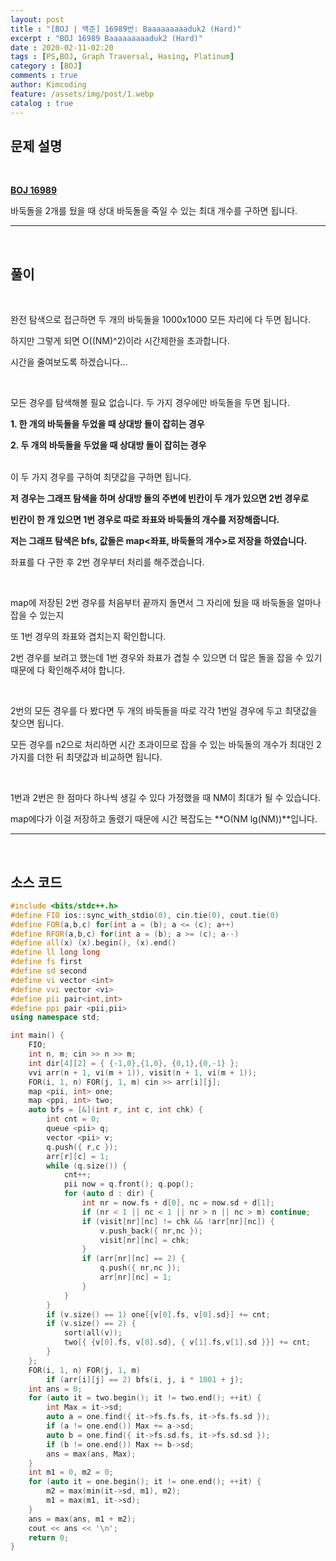 ```yaml
---
layout: post
title : "[BOJ | 백준] 16989번: Baaaaaaaaaduk2 (Hard)"
excerpt : "BOJ 16989 Baaaaaaaaaduk2 (Hard)"
date : 2020-02-11-02:20
tags : [PS,BOJ, Graph Traversal, Hasing, Platinum]
category : [BOJ]
comments : true
author: Kimcoding
feature: /assets/img/post/1.webp
catalog : true
---
```


## 문제 설명

<br/>

**[BOJ 16989](https://www.acmicpc.net/problem/16989)**


바둑돌을 2개를 뒀을 때 상대 바둑돌을 죽일 수 있는 최대 개수를 구하면 됩니다.

---
<br/>

## 풀이

<br/>

완전 탐색으로 접근하면 두 개의 바둑돌을 1000x1000 모든 자리에 다 두면 됩니다.

하지만 그렇게 되면 O((NM)^2)이라 시간제한을 초과합니다.

시간을 줄여보도록 하겠습니다...

<br/>

모든 경우를 탐색해볼 필요 없습니다. 두 가지 경우에만 바둑돌을 두면 됩니다.

**1. 한 개의 바둑돌을 두었을 때 상대방 돌이 잡히는 경우**

**2. 두 개의 바둑돌을 두었을 때 상대방 돌이 잡히는 경우**


<br/>
이 두 가지 경우를 구하여 최댓값을 구하면 됩니다.
<br/>


**저 경우는 그래프 탐색을 하며 상대방 돌의 주변에 빈칸이 두 개가 있으면 2번 경우로**

**빈칸이 한 개 있으면 1번 경우로 따로 좌표와 바둑돌의 개수를 저장해줍니다.**

**저는 그래프 탐색은 bfs, 값들은 map<좌표, 바둑돌의 개수>로 저장을 하였습니다.**
<br/>


좌표를 다 구한 후 2번 경우부터 처리를 해주겠습니다.

<br/>

map에 저장된 2번 경우를 처음부터 끝까지 돌면서 그 자리에 뒀을 때 바둑돌을 얼마나 잡을 수 있는지

또 1번 경우의 좌표와 겹치는지 확인합니다.

2번 경우를 보려고 했는데 1번 경우와 좌표가 겹칠 수 있으면 더 많은 돌을 잡을 수 있기 때문에
다 확인해주셔야 합니다.

<br/>

2번의 모든 경우를 다 봤다면 두 개의 바둑돌을 따로 각각 1번일 경우에 두고 최댓값을 찾으면 됩니다.

모든 경우를 n2으로 처리하면 시간 초과이므로 잡을 수 있는 바둑돌의 개수가 최대인 2가지를 더한 뒤 최댓값과 비교하면 됩니다.

<br/>

1번과 2번은 한 점마다 하나씩 생길 수 있다 가정했을 때 NM이 최대가 될 수 있습니다.

map에다가 이걸 저장하고 돌렸기 때문에 시간 복잡도는 **O(NM lg(NM))**입니다.



---

<br/>

## <i class="fa fa-code"></i> 소스 코드

```cpp
#include <bits/stdc++.h>
#define FIO ios::sync_with_stdio(0), cin.tie(0), cout.tie(0)
#define FOR(a,b,c) for(int a = (b); a <= (c); a++)
#define RFOR(a,b,c) for(int a = (b); a >= (c); a--)
#define all(x) (x).begin(), (x).end()
#define ll long long
#define fs first
#define sd second
#define vi vector <int>
#define vvi vector <vi>
#define pii pair<int,int>
#define ppi pair <pii,pii>
using namespace std;

int main() {
	FIO;
	int n, m; cin >> n >> m;
	int dir[4][2] = { {-1,0},{1,0}, {0,1},{0,-1} };
	vvi arr(n + 1, vi(m + 1)), visit(n + 1, vi(m + 1));
	FOR(i, 1, n) FOR(j, 1, m) cin >> arr[i][j];
	map <pii, int> one;
	map <ppi, int> two;
	auto bfs = [&](int r, int c, int chk) {
		int cnt = 0;
		queue <pii> q;
		vector <pii> v;
		q.push({ r,c });
		arr[r][c] = 1;
		while (q.size()) {
			cnt++;
			pii now = q.front(); q.pop();
			for (auto d : dir) {
				int nr = now.fs + d[0], nc = now.sd + d[1];
				if (nr < 1 || nc < 1 || nr > n || nc > m) continue;
				if (visit[nr][nc] != chk && !arr[nr][nc]) {
					v.push_back({ nr,nc });
					visit[nr][nc] = chk;
				}
				if (arr[nr][nc] == 2) {
					q.push({ nr,nc });
					arr[nr][nc] = 1;
				}
			}
		}
		if (v.size() == 1) one[{v[0].fs, v[0].sd}] += cnt;
		if (v.size() == 2) {
			sort(all(v));
			two[{ {v[0].fs, v[0].sd}, { v[1].fs,v[1].sd }}] += cnt;
		}
	};
	FOR(i, 1, n) FOR(j, 1, m)
		if (arr[i][j] == 2) bfs(i, j, i * 1001 + j);
	int ans = 0;
	for (auto it = two.begin(); it != two.end(); ++it) {
		int Max = it->sd;
		auto a = one.find({ it->fs.fs.fs, it->fs.fs.sd });
		if (a != one.end()) Max += a->sd;
		auto b = one.find({ it->fs.sd.fs, it->fs.sd.sd });
		if (b != one.end()) Max += b->sd;
		ans = max(ans, Max);
	}
	int m1 = 0, m2 = 0;
	for (auto it = one.begin(); it != one.end(); ++it) {
		m2 = max(min(it->sd, m1), m2);
		m1 = max(m1, it->sd);
	}
	ans = max(ans, m1 + m2);
	cout << ans << '\n';
	return 0;
}
```

